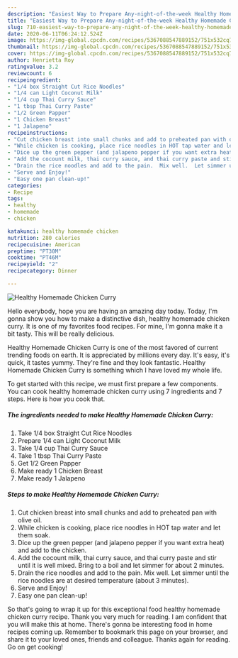 ```yaml
---
description: "Easiest Way to Prepare Any-night-of-the-week Healthy Homemade Chicken Curry"
title: "Easiest Way to Prepare Any-night-of-the-week Healthy Homemade Chicken Curry"
slug: 710-easiest-way-to-prepare-any-night-of-the-week-healthy-homemade-chicken-curry
date: 2020-06-11T06:24:12.524Z
image: https://img-global.cpcdn.com/recipes/5367088547889152/751x532cq70/healthy-homemade-chicken-curry-recipe-main-photo.jpg
thumbnail: https://img-global.cpcdn.com/recipes/5367088547889152/751x532cq70/healthy-homemade-chicken-curry-recipe-main-photo.jpg
cover: https://img-global.cpcdn.com/recipes/5367088547889152/751x532cq70/healthy-homemade-chicken-curry-recipe-main-photo.jpg
author: Henrietta Roy
ratingvalue: 3.2
reviewcount: 6
recipeingredient:
- "1/4 box Straight Cut Rice Noodles"
- "1/4 can Light Coconut Milk"
- "1/4 cup Thai Curry Sauce"
- "1 tbsp Thai Curry Paste"
- "1/2 Green Papper"
- "1 Chicken Breast"
- "1 Jalapeno"
recipeinstructions:
- "Cut chicken breast into small chunks and add to preheated pan with olive oil."
- "While chicken is cooking, place rice noodles in HOT tap water and let them soak."
- "Dice up the green pepper (and jalapeno pepper if you want extra heat) and add to the chicken."
- "Add the cocount milk, thai curry sauce, and thai curry paste and stir until it is well mixed.  Bring to a boil and let simmer for about 2 minutes."
- "Drain the rice noodles and add to the pain.  Mix well.  Let simmer until the rice noodles are at desired temperature (about 3 minutes)."
- "Serve and Enjoy!"
- "Easy one pan clean-up!"
categories:
- Recipe
tags:
- healthy
- homemade
- chicken

katakunci: healthy homemade chicken 
nutrition: 280 calories
recipecuisine: American
preptime: "PT30M"
cooktime: "PT46M"
recipeyield: "2"
recipecategory: Dinner

---
```



![Healthy Homemade Chicken Curry](https://img-global.cpcdn.com/recipes/5367088547889152/751x532cq70/healthy-homemade-chicken-curry-recipe-main-photo.jpg)

Hello everybody, hope you are having an amazing day today. Today, I'm gonna show you how to make a distinctive dish, healthy homemade chicken curry. It is one of my favorites food recipes. For mine, I'm gonna make it a bit tasty. This will be really delicious.

Healthy Homemade Chicken Curry is one of the most favored of current trending foods on earth. It is appreciated by millions every day. It's easy, it's quick, it tastes yummy. They're fine and they look fantastic. Healthy Homemade Chicken Curry is something which I have loved my whole life.




To get started with this recipe, we must first prepare a few components. You can cook healthy homemade chicken curry using 7 ingredients and 7 steps. Here is how you cook that.

<!--inarticleads1-->

##### The ingredients needed to make Healthy Homemade Chicken Curry:

1. Take 1/4 box Straight Cut Rice Noodles
1. Prepare 1/4 can Light Coconut Milk
1. Take 1/4 cup Thai Curry Sauce
1. Take 1 tbsp Thai Curry Paste
1. Get 1/2 Green Papper
1. Make ready 1 Chicken Breast
1. Make ready 1 Jalapeno




<!--inarticleads2-->

##### Steps to make Healthy Homemade Chicken Curry:

1. Cut chicken breast into small chunks and add to preheated pan with olive oil.
1. While chicken is cooking, place rice noodles in HOT tap water and let them soak.
1. Dice up the green pepper (and jalapeno pepper if you want extra heat) and add to the chicken.
1. Add the cocount milk, thai curry sauce, and thai curry paste and stir until it is well mixed.  Bring to a boil and let simmer for about 2 minutes.
1. Drain the rice noodles and add to the pain.  Mix well.  Let simmer until the rice noodles are at desired temperature (about 3 minutes).
1. Serve and Enjoy!
1. Easy one pan clean-up!




So that's going to wrap it up for this exceptional food healthy homemade chicken curry recipe. Thank you very much for reading. I am confident that you will make this at home. There's gonna be interesting food in home recipes coming up. Remember to bookmark this page on your browser, and share it to your loved ones, friends and colleague. Thanks again for reading. Go on get cooking!
